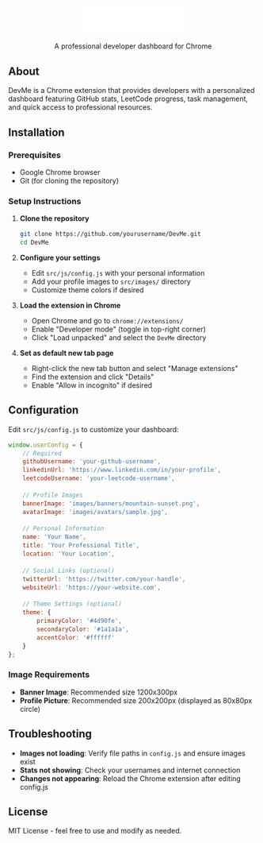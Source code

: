 <div align="center">
  <img src="logo.png" alt="DevMe Logo" width="200"/>
  <p>A professional developer dashboard for Chrome</p>
</div>

## About

DevMe is a Chrome extension that provides developers with a personalized dashboard featuring GitHub stats, LeetCode progress, task management, and quick access to professional resources.

## Installation

### Prerequisites
- Google Chrome browser
- Git (for cloning the repository)

### Setup Instructions

1. **Clone the repository**
   ```bash
   git clone https://github.com/yourusername/DevMe.git
   cd DevMe
   ```

2. **Configure your settings**
   - Edit `src/js/config.js` with your personal information
   - Add your profile images to `src/images/` directory
   - Customize theme colors if desired

3. **Load the extension in Chrome**
   - Open Chrome and go to `chrome://extensions/`
   - Enable "Developer mode" (toggle in top-right corner)
   - Click "Load unpacked" and select the `DevMe` directory

4. **Set as default new tab page**
   - Right-click the new tab button and select "Manage extensions"
   - Find the extension and click "Details"
   - Enable "Allow in incognito" if desired

## Configuration

Edit `src/js/config.js` to customize your dashboard:

```javascript
window.userConfig = {
    // Required
    githubUsername: 'your-github-username',
    linkedinUrl: 'https://www.linkedin.com/in/your-profile',
    leetcodeUsername: 'your-leetcode-username',
    
    // Profile Images
    bannerImage: 'images/banners/mountain-sunset.png',
    avatarImage: 'images/avatars/sample.jpg',
    
    // Personal Information
    name: 'Your Name',
    title: 'Your Professional Title',
    location: 'Your Location',
    
    // Social Links (optional)
    twitterUrl: 'https://twitter.com/your-handle',
    websiteUrl: 'https://your-website.com',
    
    // Theme Settings (optional)
    theme: {
        primaryColor: '#4d90fe',
        secondaryColor: '#1a1a1a',
        accentColor: '#ffffff'
    }
};
```

### Image Requirements
- **Banner Image**: Recommended size 1200x300px
- **Profile Picture**: Recommended size 200x200px (displayed as 80x80px circle)

## Troubleshooting

- **Images not loading**: Verify file paths in `config.js` and ensure images exist
- **Stats not showing**: Check your usernames and internet connection
- **Changes not appearing**: Reload the Chrome extension after editing config.js

## License

MIT License - feel free to use and modify as needed.
